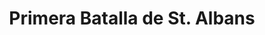 ﻿---
title: "Primera Batalla de St. Albans"
permalink: periodes_591.html
layout: periode
dataInici: 1455-05-22
sidebar: periodes
pares:
  - id: 590
    title: "Guerra de las Dos Rosas"
    dataInici: "(1455)"
    dataFi: "(1485)"

fills:
jocsPrincipals:
jocsEscenaris:
jocsEpoca:
  - title: "Les Batailles de St Albans"
    bggId: 88858
    escenari: "First Battle of St Albans"

  - title: "Blood & Roses"
    bggId: 132019
    escenari: "1st St. Albans"
    dataInici: 
    dataFi: 

  - title: "Table Battles: Wars of the Roses"
    bggId: 239769
    escenari: "First St. Albans"
    dataInici: 
    dataFi: 

jocsEpocaEscenaris:
---
